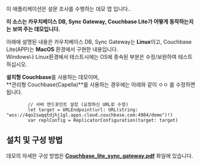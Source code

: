 이 애플리케이션은 설문 조사를 수행하는 데모 앱 입니다.. <br>

**이 소스는 카우치베이스 DB, Sync Gateway, Couchbase Lite가 어떻게 동작하는지는 보여 주는 데모입니다.** <br>

아래에 설명된 내용은 카우치베이스 DB, Sync Gateway는 **Linux**이고, Couchbase Lite(APP)는 **MacOS** 환경에서 구현한 내용입니다. 
<br>Windows나 Linux환경에서 테스트시에는 OS에 종속된 부분은 수정/보완하여 테스트 하십시오. <br>

**설치형 Couchbase**를 사용하는 데모이며, <br>
**관리형 Couchbase(Capella)**를 사용하는 경우에는 아래와 같이 ㅇㅇ 를 수정하면 됩니다. <br>

            // 서버 엔드포인트 설정 (요청하신 URL로 수정)
            let target = URLEndpoint(url: URL(string: "wss://4qo2iwqqtdjhj1gl.apps.cloud.couchbase.com:4984/demo")!)
            var replConfig = ReplicatorConfiguration(target: target)

## 설치 및 구성 방법 <br>
데모의 자세한 구성 방법은 **[Couchbase_lite_sync_gateway.pdf]** 화일에 있습니다. <br>

[Couchbase_lite_sync_gateway.pdf]: https://github.com/unixfree/surveydemo/blob/main/Couchbase_lite_sync_gateway.pdf
